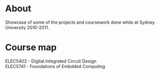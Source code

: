 # About
Showcase of some of the projects and coursework done while at Sydney University 2010-2011. 

# Course map
ELEC5402 - Digital Integrated Circuit Design  
ELEC5741 - Foundations of Embdded Computing
